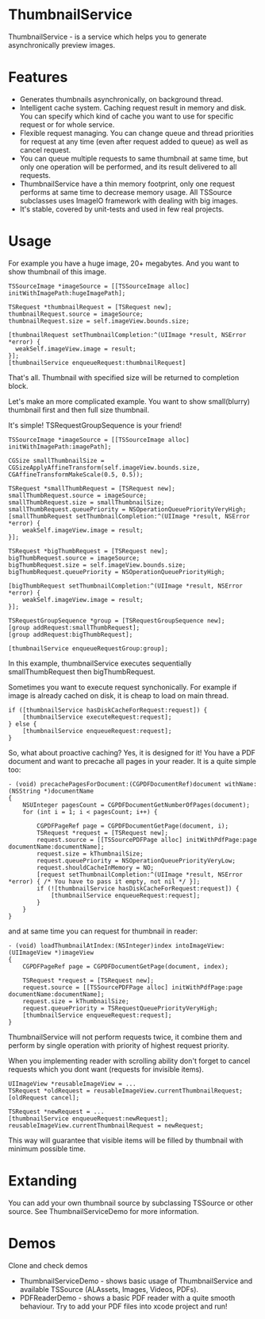 ThumbnailService
================

ThumbnailService - is a service which helps you to generate asynchronically preview images.

Features
====

* Generates thumbnails asynchronically, on background thread. 
* Intelligent cache system. Caching request result in memory and disk. You can specify which kind of cache you want to use for specific request or for whole service.
* Flexible request managing. You can change queue and thread priorities for request at any time (even after request added to queue) as well as cancel request. 
* You can queue multiple requests to same thumbnail at same time, but only one operation will be performed, and its result delivered to all requests.
* ThumbnailService have a thin memory footprint, only one request performs at same time to decrease memory usage. All TSSource subclasses uses ImageIO framework with dealing with big images.
* It's stable, covered by unit-tests and used in few real projects.

Usage
====

For example you have a huge image, 20+ megabytes. And you want to show thumbnail of this image.

```objc
TSSourceImage *imageSource = [[TSSourceImage alloc] initWithImagePath:hugeImagePath];

TSRequest *thumbnailRequest = [TSRequest new];
thumbnailRequest.source = imageSource;
thumbnailRequest.size = self.imageView.bounds.size;

[thumbnailRequest setThumbnailCompletion:^(UIImage *result, NSError *error) {
  weakSelf.imageView.image = result;
}];
[thumbnailService enqueueRequest:thumbnailRequest]
```

That's all. Thumbnail with specified size will be returned to completion block.

Let's make an more complicated example. You want to show small(blurry) thumbnail first and then full size thumbnail.

It's simple! TSRequestGroupSequence is your friend!

```objc
TSSourceImage *imageSource = [[TSSourceImage alloc] initWithImagePath:imagePath];

CGSize smallThumbnailSize = CGSizeApplyAffineTransform(self.imageView.bounds.size, CGAffineTransformMakeScale(0.5, 0.5));

TSRequest *smallThumbRequest = [TSRequest new];
smallThumbRequest.source = imageSource;
smallThumbRequest.size = smallThumbnailSize;
smallThumbRequest.queuePriority = NSOperationQueuePriorityVeryHigh;
[smallThumbRequest setThumbnailCompletion:^(UIImage *result, NSError *error) {
    weakSelf.imageView.image = result;
}];

TSRequest *bigThumbRequest = [TSRequest new];
bigThumbRequest.source = imageSource;
bigThumbRequest.size = self.imageView.bounds.size;
bigThumbRequest.queuePriority = NSOperationQueuePriorityHigh;

[bigThumbRequest setThumbnailCompletion:^(UIImage *result, NSError *error) {
    weakSelf.imageView.image = result;
}];

TSRequestGroupSequence *group = [TSRequestGroupSequence new];
[group addRequest:smallThumbRequest];
[group addRequest:bigThumbRequest];

[thumbnailService enqueueRequestGroup:group];
```

In this example, thumbnailService executes sequentially smallThumbRequest then bigThumbRequest.

Sometimes you want to execute request synchonically. For example if image is already cached on disk, it is cheap to load on main thread.

```objc
if ([thumbnailService hasDiskCacheForRequest:request]) {
    [thumbnailService executeRequest:request];
} else {
    [thumbnailService enqueueRequest:request];
}
```

So, what about proactive caching? Yes, it is designed for it!
You have a PDF document and want to precache all pages in your reader. It is a quite simple too:

```objc
- (void) precachePagesForDocument:(CGPDFDocumentRef)document withName:(NSString *)documentName
{
    NSUInteger pagesCount = CGPDFDocumentGetNumberOfPages(document);
    for (int i = 1; i < pagesCount; i++) {
        
        CGPDFPageRef page = CGPDFDocumentGetPage(document, i);
        TSRequest *request = [TSRequest new];
        request.source = [[TSSourcePDFPage alloc] initWithPdfPage:page documentName:documentName];
        request.size = kThumbnailSize;
        request.queuePriority = NSOperationQueuePriorityVeryLow;
        request.shouldCacheInMemory = NO;
        [request setThumbnailCompletion:^(UIImage *result, NSError *error) { /* You have to pass it empty, not nil */ }];
        if (![thumbnailService hasDiskCacheForRequest:request]) {
            [thumbnailService enqueueRequest:request];
        }
    }
}
```

and at same time you can request for thumbnail in reader:

```objc
- (void) loadThumbnailAtIndex:(NSInteger)index intoImageView:(UIImageView *)imageView
{
    CGPDFPageRef page = CGPDFDocumentGetPage(document, index);

    TSRequest *request = [TSRequest new];
    request.source = [[TSSourcePDFPage alloc] initWithPdfPage:page documentName:documentName];
    request.size = kThumbnailSize;
    request.queuePriority = TSRequestQueuePriorityVeryHigh;
    [thumbnailService enqueueRequest:request];
}
```

ThumbnailService will not perform requests twice, it combine them and perform by single operation with priority of highest request priority.

When you implementing reader with scrolling ability don't forget to cancel requests which you dont want (requests for invisible items).

```objc
UIImageView *reusableImageView = ...
TSRequest *oldRequest = reusableImageView.currentThumbnailRequest;
[oldRequest cancel];

TSRequest *newRequest = ...
[thumbnailService enqueueRequest:newRequest];
reusableImageView.currentThumbnailRequest = newRequest;
```
This way will guarantee that visible items will be filled by thumbnail with minimum possible time.

Extanding
====

You can add your own thumbnail source by subclassing TSSource or other source. See ThumbnailServiceDemo for more information.

Demos
====

Clone and check demos 

* ThumbnailServiceDemo - shows basic usage of ThumbnailService and available TSSource (ALAssets, Images, Videos, PDFs).
* PDFReaderDemo - shows a basic PDF reader with a quite smooth behaviour. Try to add your PDF files into xcode project and run!